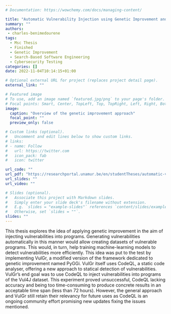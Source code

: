 ```yaml
---
# Documentation: https://wowchemy.com/docs/managing-content/

title: "Automatic Vulnerability Injection using Genetic Improvement and Static Code Analysers"
summary: ""
authors: 
 - charles-benimedourene
tags: 
  - Msc Thesis
  - Finished
  - Genetic Improvement
  - Search-Based Software Engineering
  - Cybersecurity Testing
categories: []
date: 2022-11-04T10:14:15+01:00

# Optional external URL for project (replaces project detail page).
external_link: ""

# Featured image
# To use, add an image named `featured.jpg/png` to your page's folder.
# Focal points: Smart, Center, TopLeft, Top, TopRight, Left, Right, BottomLeft, Bottom, BottomRight.
image:
  caption: "Overview of the genetic improvement approach"
  focal_point: ""
  preview_only: false

# Custom links (optional).
#   Uncomment and edit lines below to show custom links.
# links:
# - name: Follow
#   url: https://twitter.com
#   icon_pack: fab
#   icon: twitter

url_code: ""
url_pdf: "https://researchportal.unamur.be/en/studentTheses/automatic-vulnerability-injection-using-genetic-improvement-and-s"
url_slides: ""
url_video: ""

# Slides (optional).
#   Associate this project with Markdown slides.
#   Simply enter your slide deck's filename without extension.
#   E.g. `slides = "example-slides"` references `content/slides/example-slides.md`.
#   Otherwise, set `slides = ""`.
slides: ""
---
```


This thesis explores the idea of applying genetic improvement in the aim of injecting vulnerabilities into programs. Generating vulnerabilities automatically in this manner would allow creating datasets of vulnerable programs. This would, in turn, help training machine-learning models to detect vulnerabilities more efficiently.
This idea was put to the test by implementing VulGr, a modified version of the framework dedicated to genetic improvement named PyGGi. VulGr itself uses CodeQL, a static code analyser, offering a new approach to statical detection of vulnerabilities. VulGr’s end goal was to use CodeQL to inject vulnerabilities into programs of the Vul4J dataset.
This experiment proved unsuccessful, CodeQL lacking accuracy and being too time-consuming to produce concrete results in an acceptable time span (less than 72 hours). However, the general approach and VulGr still retain their relevancy for future uses as CodeQL is an ongoing community effort promising new updates fixing the issues mentioned.
